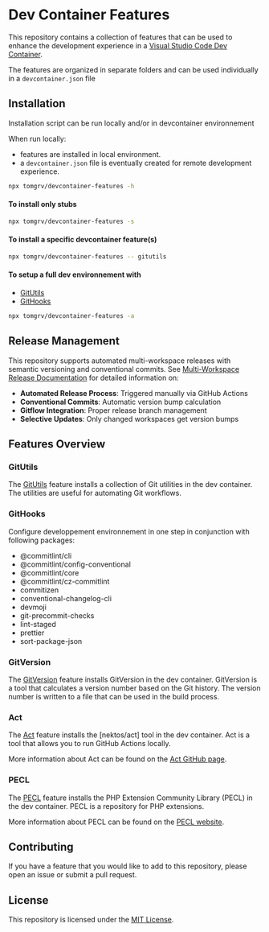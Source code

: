 <!-- @format -->

# Dev Container Features

This repository contains a collection of features that can be used to enhance the development experience in a [Visual Studio Code Dev Container](https://code.visualstudio.com/docs/remote/containers).

The features are organized in separate folders and can be used individually in a `devcontainer.json` file

## Installation

Installation script can be run locally and/or in devcontainer environnement

When run locally:

- features are installed in local environment.
- a `devcontainer.json` file is eventually created for remote development experience.

```sh
npx tomgrv/devcontainer-features -h
```

#### To install only stubs

```sh
npx tomgrv/devcontainer-features -s
```

#### To install a specific devcontainer feature(s)

```sh
npx tomgrv/devcontainer-features -- gitutils
```

#### To setup a full dev environnement with

- [GitUtils](./src/gitutils/)
- [GitHooks](./src/githooks/)

```sh
npx tomgrv/devcontainer-features -a
```

## Release Management

This repository supports automated multi-workspace releases with semantic versioning and conventional commits. See [Multi-Workspace Release Documentation](./docs/MULTI_WORKSPACE_RELEASE.md) for detailed information on:

- **Automated Release Process**: Triggered manually via GitHub Actions
- **Conventional Commits**: Automatic version bump calculation
- **Gitflow Integration**: Proper release branch management
- **Selective Updates**: Only changed workspaces get version bumps

## Features Overview

### GitUtils

The [GitUtils](./src/gitutils/) feature installs a collection of Git utilities in the dev container. The utilities are useful for automating Git workflows.

### GitHooks

Configure developpement environnement in one step in conjunction with following packages:

- @commitlint/cli
- @commitlint/config-conventional
- @commitlint/core
- @commitlint/cz-commitlint
- commitizen
- conventional-changelog-cli
- devmoji
- git-precommit-checks
- lint-staged
- prettier
- sort-package-json

### GitVersion

The [GitVersion](./src/gitversion/) feature installs GitVersion in the dev container. GitVersion is a tool that calculates a version number based on the Git history. The version number is written to a file that can be used in the build process.

### Act

The [Act](./src/act/) feature installs the [nektos/act] tool in the dev container. Act is a tool that allows you to run GitHub Actions locally.

More information about Act can be found on the [Act GitHub page](https://github.com/nektos/act).

### PECL

The [PECL](./src/pecl/) feature installs the PHP Extension Community Library (PECL) in the dev container. PECL is a repository for PHP extensions.

More information about PECL can be found on the [PECL website](https://pecl.php.net/).

## Contributing

If you have a feature that you would like to add to this repository, please open an issue or submit a pull request.

## License

This repository is licensed under the [MIT License](./LICENSE).
